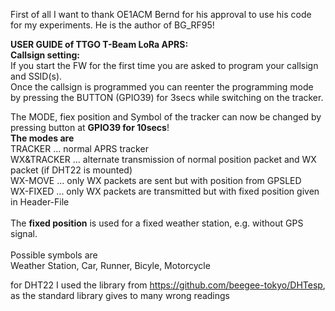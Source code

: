 First of all I want to thank OE1ACM Bernd for his approval to use his code for my experiments.
He is the author of BG_RF95!

<b>USER GUIDE of TTGO T-Beam LoRa APRS:</b><br>
<b>Callsign setting:</b><br>
If you start the FW for the first time you are asked to program your callsign and SSID(s).<br>
Once the callsign is programmed you can reenter the programming mode by pressing the BUTTON (GPIO39) for 3secs while switching on the tracker.<br>

The MODE, fiex position and Symbol of the tracker can now be changed by pressing button at <b>GPIO39 for 10secs</b>!<br>
<b>The modes are</b><br>
TRACKER ...     normal APRS tracker<br>
WX&TRACKER ...  alternate transmission of normal position packet and WX packet (if DHT22 is mounted)<br>
WX-MOVE ...     only WX packets are sent but with position from GPSLED<br>
WX-FIXED ...    only WX packets are transmitted but with fixed position given in Header-File<br>
<br>
The <b>fixed position</b> is used for a fixed weather station, e.g. without GPS signal.<br>
<br>
Possible symbols are<br>
Weather Station, Car, Runner, Bicyle, Motorcycle<br>


for DHT22 I used the library from https://github.com/beegee-tokyo/DHTesp, as the standard library gives to many wrong readings
